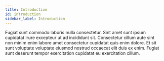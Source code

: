 ```yaml
---
title: Introduction
id: introduction
sidebar_label: Introduction
---
```


Fugiat sunt commodo laboris nulla consectetur. Sint amet sunt ipsum cupidatat irure excepteur ut ad incididunt sit. Consectetur cillum aute sint non minim enim labore amet consectetur cupidatat quis enim dolore. Et sit sunt voluptate voluptate eiusmod nostrud occaecat elit duis ex enim. Fugiat sunt deserunt tempor exercitation cupidatat eu exercitation cillum.

